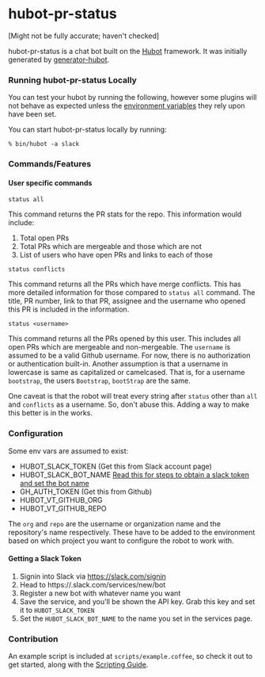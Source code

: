 # hubot-pr-status

[Might not be fully accurate; haven't checked]

hubot-pr-status is a chat bot built on the [Hubot][hubot] framework. It was
initially generated by [generator-hubot][generator-hubot].

[hubot]: http://hubot.github.com
[generator-hubot]: https://github.com/github/generator-hubot

### Running hubot-pr-status Locally

You can test your hubot by running the following, however some plugins will not
behave as expected unless the [environment variables](#configuration) they rely
upon have been set.

You can start hubot-pr-status locally by running:

    % bin/hubot -a slack

### Commands/Features

#### User specific commands

`status all`

This command returns the PR stats for the repo. This information would
include:

1. Total open PRs
2. Total PRs which are mergeable and those which are not
3. List of users who have open PRs and links to each of those

`status conflicts`

This command returns all the PRs which have merge conflicts. This has
more detailed information for those compared to `status all` command.
The title, PR number, link to that PR, assignee and the username who
opened this PR is included in the information.

`status <username>`

This command returns all the PRs opened by this user. This includes all
open PRs which are mergeable and non-mergeable. The `username` is
assumed to be a valid Github username. For now, there is no
authorization or authentication built-in. Another assumption is that a
username in lowercase is same as capitalized or camelcased. That is, for
a username `bootstrap`, the users `Bootstrap`, `bootStrap` are the same.

One caveat is that the robot will treat every string after `status`
other than `all` and `conflicts` as a username. So, don't abuse this.
Adding a way to make this better is in the works.

### Configuration


Some env vars are assumed to exist:

* HUBOT_SLACK_TOKEN (Get this from Slack account page)
* HUBOT_SLACK_BOT_NAME
  [Read this for steps to obtain a slack token and set the bot name]( #getting-a-slack-token )
* GH_AUTH_TOKEN (Get this from Github)
* HUBOT_VT_GITHUB_ORG
* HUBOT_VT_GITHUB_REPO

The `org` and `repo` are the username or organization name and the
repository's name respectively. These have to be added to the
environment based on which project you want to configure the robot to
work with.

#### Getting a Slack Token
1. Signin into Slack via https://slack.com/signin
2. Head to https://<teamname>.slack.com/services/new/bot
3. Register a new bot with whatever name you want
4. Save the service, and you'll be shown the API key. Grab this key and
   set it to `HUBOT_SLACK_TOKEN`
5. Set the `HUBOT_SLACK_BOT_NAME` to the name you set in the services
   page.

### Contribution

An example script is included at `scripts/example.coffee`, so check it out to
get started, along with the [Scripting Guide](scripting-docs).

[scripting-docs]: https://github.com/github/hubot/blob/master/docs/scripting.md


